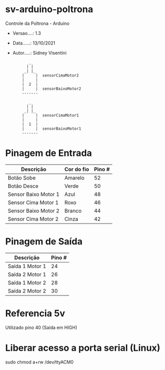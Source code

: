 # sv-arduino-poltrona
Controle da Poltrona - Arduino

- Versao....: 1.3
- Data......: 13/10/2021
- Autor.....: Sidney Visentini

             _
            | |
           _| |_
          |     |  sensorCimaMotor2
          |     |
          |  2  |
          |     |  sensorBaixoMotor2
          ------- 

             _
            | |
           _| |_
          |     |  sensorCimaMotor1
          |     |
          |  1  |
          |     |  sensorBaixoMotor1
          ------- 

# Pinagem de Entrada
| Descrição | Cor do fio | Pino # |
| --- | --- | --- |
| Botão Sobe | Amarelo | 52 |
| Botão Desce | Verde | 50 |
| Sensor Baixo Motor 1 | Azul | 48 |
| Sensor Cima Motor 1 | Roxo | 46 |
| Sensor Baixo Motor 2 | Branco | 44 |
| Sensor Cima Motor 2 | Cinza | 42 |

# Pinagem de Saída
| Descrição | Pino # |
| --- | --- |
| Saída 1 Motor 1 | 24 |
| Saída 2 Motor 1 | 26 |
| Saída 1 Motor 2 | 28 |
| Saída 2 Motor 2 | 30 |

# Referencia 5v
Utilizado pino 40 (Saída em HIGH)

# Liberar acesso a porta serial (Linux)
sudo chmod a+rw /dev/ttyACM0
